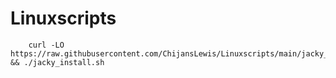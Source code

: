 # Linuxscripts

        curl -LO https://raw.githubusercontent.com/ChijansLewis/Linuxscripts/main/jacky_install.sh && ./jacky_install.sh
